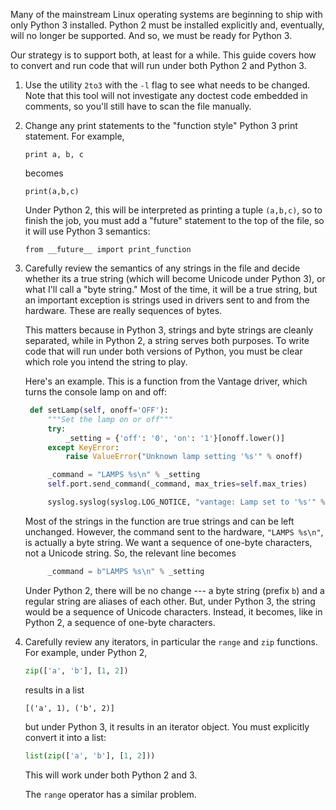 Many of the mainstream Linux operating systems are beginning to ship with only Python 3 installed.
Python 2 must be installed explicitly and, eventually, will no longer be supported. And so, we must
be ready for Python 3.

Our strategy is to support both, at least for a while. This guide covers how to convert and run
code that will run under both Python 2 and Python 3.

1. Use the utility `2to3` with the `-l` flag to see what needs to be changed. Note that this tool will
not investigate any doctest code embedded in comments, so you'll still have to scan the file manually.

2. Change any print statements to the "function style" Python 3 print statement. For example,

       print a, b, c

   becomes

       print(a,b,c)

   Under Python 2, this will be interpreted as printing a tuple `(a,b,c)`, so to finish the job, you must add a "future" statement to the top of the file, so it will use Python 3 semantics:

       from __future__ import print_function

3. Carefully review the semantics of any strings in the file and decide whether its a true string (which will become Unicode under Python 3), or what I'll call a "byte string." Most of the time, it will be a true string, but an important exception is strings used in drivers sent to and from the hardware. These are really sequences of bytes.

   This matters because in Python 3, strings and byte strings are cleanly separated, while in Python 2, a string serves both purposes. To write code that will run under both versions of Python, you must be clear which role you intend the string to play.

   Here's an example. This is a function from the Vantage driver, which turns the console lamp on and off:

   ```python
    def setLamp(self, onoff='OFF'):
        """Set the lamp on or off"""
        try:        
            _setting = {'off': '0', 'on': '1'}[onoff.lower()]
        except KeyError:
            raise ValueError("Unknown lamp setting '%s'" % onoff)

        _command = "LAMPS %s\n" % _setting
        self.port.send_command(_command, max_tries=self.max_tries)

        syslog.syslog(syslog.LOG_NOTICE, "vantage: Lamp set to '%s'" % onoff)
   ```       
    Most of the strings in the function are true strings and can be left unchanged. However, the command sent
to the hardware, `"LAMPS %s\n"`, is actually a byte string. We want a sequence of one-byte characters, not a Unicode string. So, the relevant line becomes

   ```python
        _command = b"LAMPS %s\n" % _setting
   ```

    Under Python 2, there will be no change --- a byte string (prefix `b`) and a regular string are aliases of
each other. But, under Python 3, the string would be a sequence of Unicode characters. Instead, it becomes,
like in Python 2, a sequence of one-byte characters.

4. Carefully review any iterators, in particular the `range` and `zip` functions. For example, under Python 2,

   ```python
   zip(['a', 'b'], [1, 2])
   ```

   results in a list

   ```
   [('a', 1), ('b', 2)]
   ```

   but under Python 3, it results in an iterator object. You must explicitly convert it into a list:

   ```python
   list(zip(['a', 'b'], [1, 2]))
   ```
   This will work under both Python 2 and 3. 

   The `range` operator has a similar problem.

